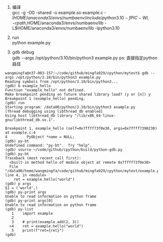 1. 编译  
gcc -g -O0 -shared -o example.so example.c -I$HOME/anaconda3/envs/numbaenv/include/python3.10 -fPIC -Wl,-rpath,$HOME/anaconda3/envs/numbaenv/lib -L$HOME/anaconda3/envs/numbaenv/lib -lpython3.10  

2. run  
python example.py  

3. gdb debug  
gdb --args /opt/python/3.10/bin/python3 example.py
ps: 直接指定python路径
```
wangmingfa@n37-003-157:~/code/github/mingfa929/cpython/mytest$ gdb --args /opt/python/3.10/bin/python3 example.py 
Reading symbols from /opt/python/3.10/bin/python3...
(gdb) b example_hello
Function "example_hello" not defined.
Make breakpoint pending on future shared library load? (y or [n]) y
Breakpoint 1 (example_hello) pending.
(gdb) run
Starting program: /data00/python/3.10/bin/python3 example.py
[Thread debugging using libthread_db enabled]
Using host libthread_db library "/lib/x86_64-linux-gnu/libthread_db.so.1".

Breakpoint 1, example_hello (self=0x7ffff73f0e30, args=0x7ffff7398230) at example.c:4
4         PyObject *name = NULL;
(gdb) py-bt
Undefined command: "py-bt".  Try "help".
(gdb) source ~/code/github/cpython/build/python-gdb.py 
(gdb) py-bt
Traceback (most recent call first):
  <built-in method hello of module object at remote 0x7ffff73f0e30>
  File "/data00/home/wangmingfa/code/github/mingfa929/cpython/mytest/example.py", line 4, in <module>
    ret = example.hello("world")
(gdb) p args
$1 = ('world',)
(gdb) py-print args
Unable to read information on python frame
(gdb) py-print args[0]
Unable to read information on python frame
(gdb) py-list
   1    import example
   2    
   3    # print(example.add(2, 3))
  >4    ret = example.hello("world")
   5    print(f"ret={ret}")
(gdb) 
```